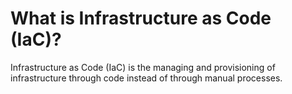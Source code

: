 # What is Infrastructure as Code (IaC)?

Infrastructure as Code (IaC) is the managing and provisioning of infrastructure through code instead of through manual processes.